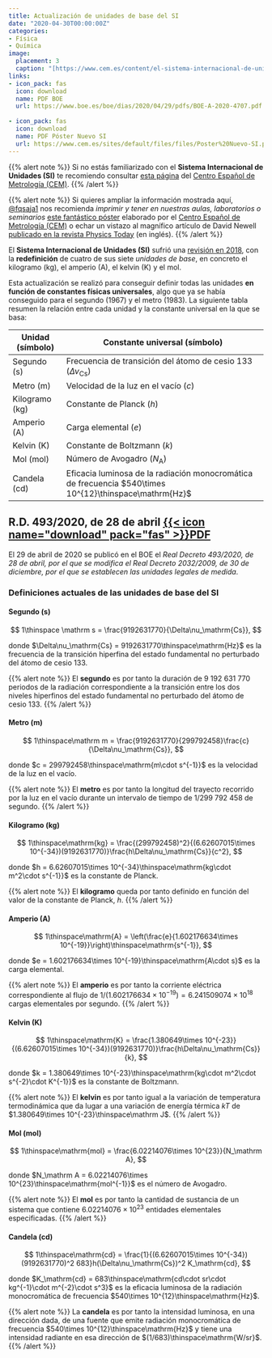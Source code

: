 ```yaml
---
title: Actualización de unidades de base del SI
date: "2020-04-30T00:00:00Z"
categories:
- Física
- Química
image:
  placement: 3
  caption: "[https://www.cem.es/content/el-sistema-internacional-de-unidades-si](https://www.cem.es/content/el-sistema-internacional-de-unidades-si)"
links:
- icon_pack: fas
  icon: download
  name: PDF BOE
  url: https://www.boe.es/boe/dias/2020/04/29/pdfs/BOE-A-2020-4707.pdf
  
- icon_pack: fas
  icon: download
  name: PDF Póster Nuevo SI
  url: https://www.cem.es/sites/default/files/files/Poster%20Nuevo-SI.pdf
---
```


{{% alert note %}}
Si no estás familiarizado con el **Sistema Internacional de Unidades (SI)** te recomiendo consultar [esta página](https://www.cem.es/content/el-sistema-internacional-de-unidades-si) del [Centro Español de Metrología (CEM)](https://www.cem.es).
{{% /alert %}}

{{% alert note %}}
Si quieres ampliar la información mostrada aquí, [@fqsaja1](https://twitter.com/fqsaja1/status/1255585199015985155?s=20) nos recomienda _imprimir y tener en nuestras aulas, laboratorios o seminarios_ [este fantástico póster](https://www.cem.es/sites/default/files/files/Poster%20Nuevo-SI.pdf) elaborado por el [Centro Español de Metrología (CEM)](https://www.cem.es) o echar un vistazo al magnífico artículo de David Newell [publicado en la revista Physics Today](https://physicstoday.scitation.org/doi/10.1063/PT.3.2448) (en inglés).
{{% /alert %}}

El **Sistema Internacional de Unidades (SI)** sufrió una [revisión en 2018](https://www.cem.es/sites/default/files/files/cem_revisionsi_edem_18mayo2018.pdf), con la **redefinición** de cuatro de sus siete _unidades de base_, en concreto el kilogramo (kg), el amperio (A), el kelvin (K) y el mol.

Esta actualización se realizó para conseguir definir todas las unidades **en función de constantes físicas universales**, algo que ya se había conseguido para el segundo (1967) y el metro (1983). La siguiente tabla resumen la relación entre cada unidad y la constante universal en la que se basa:

| Unidad (símbolo) | Constante universal (símbolo)                                             |
| ---------------- | ------------------------------------------------------------------------- |
| Segundo (s)      | Frecuencia de transición del átomo de cesio 133 ($\Delta\nu_\mathrm{Cs}$) |
| Metro (m)        | Velocidad de la luz en el vacío ($c$)                                     |
| Kilogramo (kg)   | Constante de Planck ($h$)                                                 |
| Amperio (A)      | Carga elemental ($e$)                                                     |
| Kelvin (K)       | Constante de Boltzmann ($k$)                                              |
| Mol (mol)        | Número de Avogadro ($N_\mathrm A$)                                        |
| Candela (cd)     | Eficacia luminosa de la radiación monocromática de frecuencia $540\times 10^{12}\thinspace\mathrm{Hz}$ |

## R.D. 493/2020, de 28 de abril [{{< icon name="download" pack="fas" >}}PDF](https://www.boe.es/boe/dias/2020/04/29/pdfs/BOE-A-2020-4707.pdf)

El 29 de abril de 2020 se publicó en el BOE el _Real Decreto 493/2020, de 28 de abril, por el que se modifica el Real Decreto 2032/2009, de 30 de diciembre, por el que se establecen las unidades legales de medida_.

### Definiciones actuales de las unidades de base del SI

#### Segundo (s)

$$
1\thinspace \mathrm s = \frac{9192631770}{\Delta\nu_\mathrm{Cs}},
$$

donde $\Delta\nu_\mathrm{Cs} = 9192631770\thinspace\mathrm{Hz}$ es la frecuencia de la transición hiperfina del estado fundamental no perturbado del átomo de cesio 133.

{{% alert note %}}
El **segundo** es por tanto la duración de 9 192 631 770 periodos de la radiación correspondiente a la transición entre los dos niveles hiperfinos del estado fundamental no perturbado del átomo de cesio 133.
{{% /alert %}}

#### Metro (m)
$$
1\thinspace\mathrm m = \frac{9192631770}{299792458}\frac{c}{\Delta\nu_\mathrm{Cs}},
$$

donde $c = 299792458\thinspace\mathrm{m\cdot s^{-1}}$ es la velocidad de la luz en el vacío.

{{% alert note %}}
El **metro** es por tanto la longitud del trayecto recorrido por la luz en el vacío durante un intervalo de tiempo de 1/299 792 458 de segundo.
{{% /alert %}}

#### Kilogramo (kg)
$$
1\thinspace\mathrm{kg} = \frac{(299792458)^2}{(6.62607015\times 10^{-34})(9192631770)}\frac{h\Delta\nu_\mathrm{Cs}}{c^2},
$$

donde $h = 6.62607015\times 10^{-34}\thinspace\mathrm{kg\cdot m^2\cdot s^{-1}}$ es la constante de Planck.

{{% alert note %}}
El **kilogramo** queda por tanto definido en función del valor de la constante de Planck, $h$.
{{% /alert %}}

#### Amperio (A)
$$
1\thinspace\mathrm{A} = \left(\frac{e}{1.602176634\times 10^{-19}}\right)\thinspace\mathrm{s^{-1}},
$$

donde $e = 1.602176634\times 10^{-19}\thinspace\mathrm{A\cdot s}$ es la carga elemental.

{{% alert note %}}
El **amperio** es por tanto la corriente eléctrica correspondiente al flujo de $1/(1.602176634\times 10^{-19}) = 6.241509074\times 10^{18}$ cargas elementales por segundo.
{{% /alert %}}

#### Kelvin (K)
$$
1\thinspace\mathrm{K} = \frac{1.380649\times 10^{-23}}{(6.62607015\times 10^{-34})(9192631770)}\frac{h\Delta\nu_\mathrm{Cs}}{k},
$$

donde $k = 1.380649\times 10^{-23}\thinspace\mathrm{kg\cdot m^2\cdot s^{-2}\cdot K^{-1}}$ es la constante de Boltzmann.

{{% alert note %}}
El **kelvin** es por tanto igual a la variación de temperatura termodinámica que da lugar a una variación de energía térmica $kT$ de $1.380649\times 10^{-23}\thinspace\mathrm J$.
{{% /alert %}}

#### Mol (mol)
$$
1\thinspace\mathrm{mol} = \frac{6.02214076\times 10^{23}}{N_\mathrm A},
$$

donde $N_\mathrm A = 6.02214076\times 10^{23}\thinspace\mathrm{mol^{-1}}$ es el número de Avogadro.

{{% alert note %}}
El **mol** es por tanto la cantidad de sustancia de un sistema que contiene $6.02214076\times 10^{23}$ entidades elementales especificadas.
{{% /alert %}}

#### Candela (cd)
$$
1\thinspace\mathrm{cd} = \frac{1}{(6.62607015\times 10^{-34})(9192631770)^2 683}h(\Delta\nu_\mathrm{Cs})^2 K_\mathrm{cd},
$$

donde $K_\mathrm{cd} = 683\thinspace\mathrm{cd\cdot sr\cdot kg^{-1}\cdot m^{-2}\cdot s^3}$ es la eficacia luminosa de la radiación monocromática de frecuencia $540\times 10^{12}\thinspace\mathrm{Hz}$.

{{% alert note %}}
La **candela** es por tanto la intensidad luminosa, en una dirección dada, de una fuente que emite radiación monocromática de frecuencia $540\times 10^{12}\thinspace\mathrm{Hz}$ y tiene una intensidad radiante en esa dirección de $(1/683)\thinspace\mathrm{W/sr}$.
{{% /alert %}}